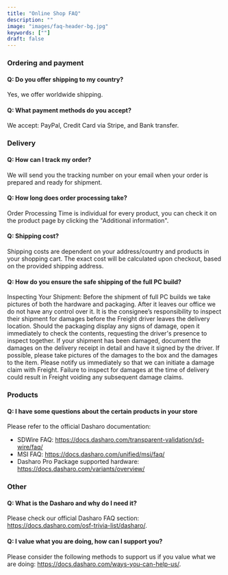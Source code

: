 ```yaml
---
title: "Online Shop FAQ"
description: ""
image: "images/faq-header-bg.jpg"
keywords: [""]
draft: false
---
```


### **Ordering and payment**

#### Q: Do you offer shipping to my country?

Yes, we offer worldwide shipping.

#### Q: What payment methods do you accept?

We accept: PayPal, Credit Card via Stripe, and Bank transfer.

### **Delivery**

#### Q: How can I track my order?

We will send you the tracking number on your email when your order is
prepared and ready for shipment.

#### Q: How long does order processing take?

Order Processing Time is individual for every product, you can check it on the
product page by clicking the "Additional information".

#### Q: Shipping cost?

Shipping costs are dependent on your address/country and products in your
shopping cart. The exact cost will be calculated upon checkout, based on the
provided shipping address.

#### Q: How do you ensure the safe shipping of the full PC build?

Inspecting Your Shipment: Before the shipment of full PC builds we take pictures
of both the hardware and packaging. After it leaves our office we do not have
any control over it. It is the consignee’s responsibility to inspect their
shipment for damages before the Freight driver leaves the delivery location.
Should the packaging display any signs of damage, open it immediately to check
the contents, requesting the driver's presence to inspect together. If your
shipment has been damaged, document the damages on the delivery receipt in
detail and have it signed by the driver. If possible, please take pictures of
the damages to the box and the damages to the item. Please notify us immediately
so that we can initiate a damage claim with Freight. Failure to inspect for
damages at the time of delivery could result in Freight voiding any subsequent
damage claims.

### **Products**

#### Q: I have some questions about the certain products in your store

Please refer to the official Dasharo documentation:

* SDWire FAQ: <https://docs.dasharo.com/transparent-validation/sd-wire/faq/>
* MSI FAQ: <https://docs.dasharo.com/unified/msi/faq/>
* Dasharo Pro Package supported hardware: <https://docs.dasharo.com/variants/overview/>

### **Other**

#### Q: What is the Dasharo and why do I need it?

Please check our official Dasharo FAQ section:
<https://docs.dasharo.com/osf-trivia-list/dasharo/>.

#### Q: I value what you are doing, how can I support you?

Please consider the following methods to support us if you value what we are
doing: <https://docs.dasharo.com/ways-you-can-help-us/>.
